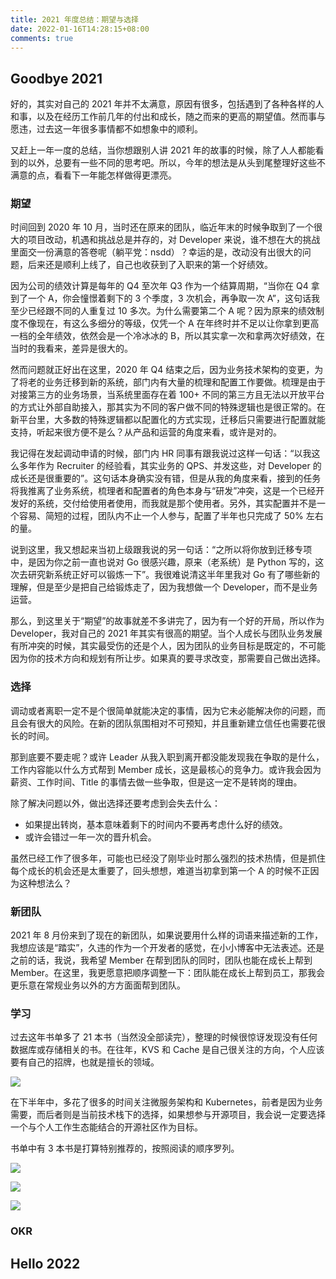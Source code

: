 ```yaml
---
title: 2021 年度总结：期望与选择
date: 2022-01-16T14:28:15+08:00
comments: true
---
```


## Goodbye 2021
好的，其实对自己的 2021 年并不太满意，原因有很多，包括遇到了各种各样的人和事，以及在经历工作前几年的付出和成长，随之而来的更高的期望值。然而事与愿违，过去这一年很多事情都不如想象中的顺利。

又赶上一年一度的总结，当你想跟别人讲 2021 年的故事的时候，除了人人都能看到的以外，总要有一些不同的思考吧。所以，今年的想法是从头到尾整理好这些不满意的点，看看下一年能怎样做得更漂亮。

### 期望
时间回到 2020 年 10 月，当时还在原来的团队，临近年末的时候争取到了一个很大的项目改动，机遇和挑战总是并存的，对 Developer 来说，谁不想在大的挑战里面交一份满意的答卷呢（躺平党：nsdd）？幸运的是，改动没有出很大的问题，后来还是顺利上线了，自己也收获到了入职来的第一个好绩效。

因为公司的绩效计算是每年的 Q4 至次年 Q3 作为一个结算周期，“当你在 Q4 拿到了一个 A，你会憧憬着剩下的 3 个季度，3 次机会，再争取一次 A”，这句话我至少已经跟不同的人重复过 10 多次。为什么需要第二个 A 呢？因为原来的绩效制度不像现在，有这么多细分的等级，仅凭一个 A 在年终时并不足以让你拿到更高一档的全年绩效，依然会是一个冷冰冰的 B，所以其实拿一次和拿两次好绩效，在当时的我看来，差异是很大的。

然而问题就正好出在这里，2020 年 Q4 结束之后，因为业务技术架构的变更，为了将老的业务迁移到新的系统，部门内有大量的梳理和配置工作要做。梳理是由于对接第三方的业务场景，当系统里面存在着 100+ 不同的第三方且无法以开放平台的方式让外部自助接入，那其实为不同的客户做不同的特殊逻辑也是很正常的。在新平台里，大多数的特殊逻辑都以配置化的方式实现，迁移后只需要进行配置就能支持，听起来很方便不是么？从产品和运营的角度来看，或许是对的。

我记得在发起调动申请的时候，部门内 HR 同事有跟我说过这样一句话：“以我这么多年作为 Recruiter 的经验看，其实业务的 QPS、并发这些，对 Developer 的成长还是很重要的”。这句话本身确实没有错，但是从我的角度来看，接到的任务将我推离了业务系统，梳理者和配置者的角色本身与“研发”冲突，这是一个已经开发好的系统，交付给使用者使用，而我就是那个使用者。另外，其实配置并不是一个容易、简短的过程，团队内不止一个人参与，配置了半年也只完成了 50% 左右的量。

说到这里，我又想起来当初上级跟我说的另一句话：“之所以将你放到迁移专项中，是因为你之前一直也说对 Go 很感兴趣，原来（老系统）是 Python 写的，这次去研究新系统正好可以锻炼一下”。我很难说清这半年里我对 Go 有了哪些新的理解，但是至少是把自己给锻炼走了，因为我想做一个 Developer，而不是业务运营。

那么，到这里关于“期望”的故事就差不多讲完了，因为有一个好的开局，所以作为 Developer，我对自己的 2021 年其实有很高的期望。当个人成长与团队业务发展有所冲突的时候，其实最受伤的还是个人，因为团队的业务目标是既定的，不可能因为你的技术方向和规划有所让步。如果真的要寻求改变，那需要自己做出选择。

### 选择
调动或者离职一定不是个很简单就能决定的事情，因为它未必能解决你的问题，而且会有很大的风险。在新的团队氛围相对不可预知，并且重新建立信任也需要花很长的时间。

那到底要不要走呢？或许 Leader 从我入职到离开都没能发现我在争取的是什么，工作内容能以什么方式帮到 Member 成长，这是最核心的竞争力。或许我会因为薪资、工作时间、Title 的事情去做一些争取，但是这一定不是转岗的理由。

除了解决问题以外，做出选择还要考虑到会失去什么：
- 如果提出转岗，基本意味着剩下的时间内不要再考虑什么好的绩效。
- 或许会错过一年一次的晋升机会。

虽然已经工作了很多年，可能也已经没了刚毕业时那么强烈的技术热情，但是抓住每个成长的机会还是太重要了，回头想想，难道当初拿到第一个 A 的时候不正因为这种想法么？

### 新团队
2021 年 8 月份来到了现在的新团队，如果说要用什么样的词语来描述新的工作，我想应该是“踏实”，久违的作为一个开发者的感觉，在小小博客中无法表述。还是之前的话，我说，我希望 Member 在帮到团队的同时，团队也能在成长上帮到 Member。在这里，我更愿意把顺序调整一下：团队能在成长上帮到员工，那我会更乐意在常规业务以外的方方面面帮到团队。

### 学习
过去这年书单多了 21 本书（当然没全部读完），整理的时候很惊讶发现没有任何数据库或存储相关的书。在往年，KVS 和 Cache 是自己很关注的方向，个人应该要有自己的招牌，也就是擅长的领域。

![](../202201-2021-summary/2021_books.png)

在下半年中，多花了很多的时间关注微服务架构和 Kubernetes，前者是因为业务需要，而后者则是当前技术栈下的选择，如果想参与开源项目，我会说一定要选择一个与个人工作生态能结合的开源社区作为目标。

书单中有 3 本书是打算特别推荐的，按照阅读的顺序罗列。

![](../202201-2021-summary/operating_systems.png)

![](../202201-2021-summary/microservices.png)

![](../202201-2021-summary/kubernetes_in_action.png)


### OKR

## Hello 2022

